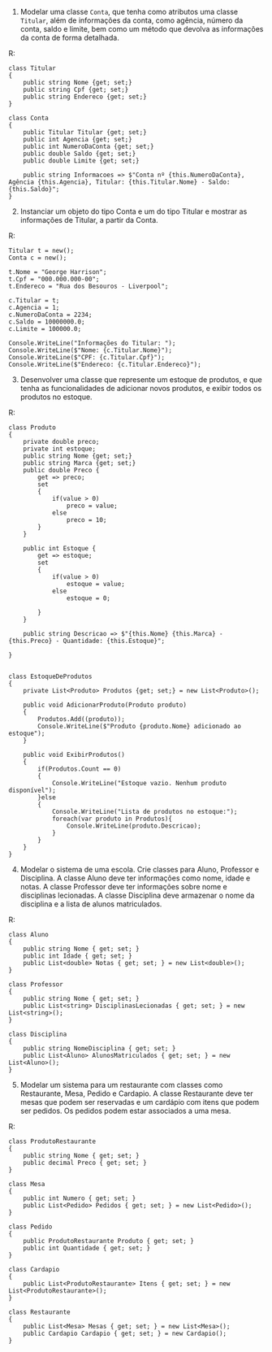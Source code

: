 1. Modelar uma classe `Conta`, que tenha como atributos uma classe `Titular`, além de informações da conta, como agência, número da conta, saldo e limite, bem como um método que devolva as informações da conta de forma detalhada.

R:

```
class Titular
{
    public string Nome {get; set;}
    public string Cpf {get; set;}
    public string Endereco {get; set;}
}

class Conta
{
    public Titular Titular {get; set;}
    public int Agencia {get; set;}
    public int NumeroDaConta {get; set;}
    public double Saldo {get; set;}
    public double Limite {get; set;}

    public string Informacoes => $"Conta nº {this.NumeroDaConta}, Agência {this.Agencia}, Titular: {this.Titular.Nome} - Saldo: {this.Saldo}";
}
```

2. Instanciar um objeto do tipo Conta e um do tipo Titular e mostrar as informações de Titular, a partir da Conta.

R:

```
Titular t = new();
Conta c = new();

t.Nome = "George Harrison";
t.Cpf = "000.000.000-00";
t.Endereco = "Rua dos Besouros - Liverpool";

c.Titular = t;
c.Agencia = 1;
c.NumeroDaConta = 2234;
c.Saldo = 10000000.0;
c.Limite = 100000.0;

Console.WriteLine("Informações do Titular: ");
Console.WriteLine($"Nome: {c.Titular.Nome}");
Console.WriteLine($"CPF: {c.Titular.Cpf}");
Console.WriteLine($"Endereco: {c.Titular.Endereco}");

```

3. Desenvolver uma classe que represente um estoque de produtos, e que tenha as funcionalidades de adicionar novos produtos, e exibir todos os produtos no estoque.

R:

```
class Produto
{
    private double preco;
    private int estoque;
    public string Nome {get; set;}
    public string Marca {get; set;}
    public double Preco {
        get => preco; 
        set
        {
            if(value > 0)
                preco = value;
            else
                preco = 10;
        }
    }
    
    public int Estoque {
        get => estoque; 
        set 
        {
            if(value > 0)
                estoque = value;
            else
                estoque = 0;

        }
    }

    public string Descricao => $"{this.Nome} {this.Marca} - {this.Preco} - Quantidade: {this.Estoque}";

}


class EstoqueDeProdutos
{
    private List<Produto> Produtos {get; set;} = new List<Produto>();

    public void AdicionarProduto(Produto produto)
    {
        Produtos.Add((produto));
        Console.WriteLine($"Produto {produto.Nome} adicionado ao estoque");
    }

    public void ExibirProdutos()
    {
        if(Produtos.Count == 0)
        {
            Console.WriteLine("Estoque vazio. Nenhum produto disponível");
        }else
        {
            Console.WriteLine("Lista de produtos no estoque:");
            foreach(var produto in Produtos){
                Console.WriteLine(produto.Descricao);
            }
        }
    }
}
```

4. Modelar o sistema de uma escola. Crie classes para Aluno, Professor e Disciplina. A classe Aluno deve ter informações como nome, idade e notas. A classe Professor deve ter informações sobre nome e disciplinas lecionadas. A classe Disciplina deve armazenar o nome da disciplina e a lista de alunos matriculados.

R: 

```
class Aluno
{
    public string Nome { get; set; }
    public int Idade { get; set; }
    public List<double> Notas { get; set; } = new List<double>();
}

class Professor
{
    public string Nome { get; set; }
    public List<string> DisciplinasLecionadas { get; set; } = new List<string>();
}

class Disciplina
{
    public string NomeDisciplina { get; set; }
    public List<Aluno> AlunosMatriculados { get; set; } = new List<Aluno>();
}
```

5. Modelar um sistema para um restaurante com classes como Restaurante, Mesa, Pedido e Cardapio. A classe Restaurante deve ter mesas que podem ser reservadas e um cardápio com itens que podem ser pedidos. Os pedidos podem estar associados a uma mesa.

R: 

```
class ProdutoRestaurante
{
    public string Nome { get; set; }
    public decimal Preco { get; set; }
}

class Mesa
{
    public int Numero { get; set; }
    public List<Pedido> Pedidos { get; set; } = new List<Pedido>();
}

class Pedido
{
    public ProdutoRestaurante Produto { get; set; }
    public int Quantidade { get; set; }
}

class Cardapio
{
    public List<ProdutoRestaurante> Itens { get; set; } = new List<ProdutoRestaurante>();
}

class Restaurante
{
    public List<Mesa> Mesas { get; set; } = new List<Mesa>();
    public Cardapio Cardapio { get; set; } = new Cardapio();
}

```